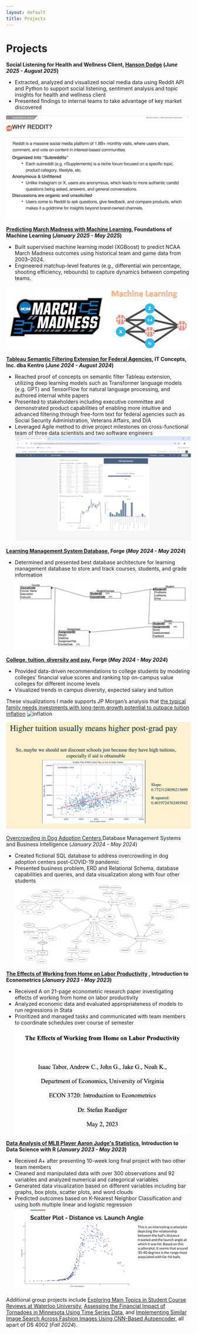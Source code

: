 ```yaml
---
layout: default
title: Projects
---
```


# Projects
**Social Listening for Health and Wellness Client, [Hanson Dodge](https://www.hansondodge.com/work/reintroducing-a-supplement-brand-by-challenging-industry-conventions) (_June 2025 - August 2025_)**
- Extracted, analyzed and visualized social media data using Reddit API and Python to support social listening, sentiment analysis and topic insights for health and wellness client
- Presented findings to internal teams to take advantage of key market discovered

![Reddit](/assets/img/reddit.png)

**[Predicting March Madness with Machine Learning](https://github.com/isaactabor21/DS3001-Project), Foundations of Machine Learning (_January 2025 - May 2025_)**
- Built supervised machine learning model (XGBoost) to predict NCAA March Madness outcomes using historical team and game data from 2003–2024.
- Engineered matchup-level features (e.g., differential win percentage, shooting efficiency, rebounds) to capture dynamics between competing teams.

![March Madness](/assets/img/march_madness.png)

**[Tableau Semantic Filtering Extension for Federal Agencies](https://www.linkedin.com/posts/we-are-kentro_driventodeliver-customercentric-innovation-ugcPost-7224146551395213314-4D-4?utm_source=social_share_send&utm_medium=member_desktop_web&rcm=ACoAADzi1zwBulq82nuuYWtG2MFXShY13aAwCTk), IT Concepts, Inc. dba Kentro (_June 2024 - August 2024_)**
- Reached proof of concepts on semantic filter Tableau extension, utilizing deep learning models such as Transformer language models (e.g. GPT) and TensorFlow for natural language processing, and authored internal white papers
- Presented to stakeholders including executive committee and demonstrated product capabilities of enabling more intuitive and advanced filtering through free-form text for federal agencies such as Social Security Administration, Veterans Affairs, and DIA 
- Leveraged Agile method to drive project milestones on cross-functional team of three data scientists and two software engineers 
![ITC](/assets/img/itc.png)



**[Learning Management System Database](https://github.com/isaactabor21/forge_project2), Forge (_May 2024 - May 2024_)**
- Determined and presented best database architecture for learning management database to store and track courses, students, and grade information
![college](/assets/img/lms.png)


**[College, tuition, diversity and pay](https://github.com/isaactabor21/LDS-Project-1), Forge (_May 2024 - May 2024_)**
- Provided data-driven recommendations to college students by modeling colleges’ financial value scores and ranking top on-campus value colleges for different income levels
- Visualized trends in campus diversity, expected salary and tuition

These visualizations I made supports JP Morgan’s analysis that [the typical family needs investments with long-term growth potential to outpace tuition inflation](https://am.jpmorgan.com/us/en/asset-management/adv/investment-strategies/college-planning-essentials/viewer/college-costs/cpe-ccinflation/)
![inflation](/assets/img/inflation.png)

![college](/assets/img/college.png)

[Overcrowding in Dog Adoption Centers](https://docs.google.com/presentation/d/1iQGEuIuXa6L0jLNid9XpTfKBd6zkXprEK_3urIQWX38/edit?slide=id.p#slide=id.p),Database Management Systems and Business Intelligence (_January 2024 - May 2024_)
- Created fictional SQL database to address overcrowding in dog adoption centers post-COVID-19 pandemic
- Presented business problem, ERD and Relational Schema, database capabilities and queries, and data visualization along with four other students
![college](/assets/img/dog.png)

**[The Effects of Working from Home on Labor Productivity](https://docs.google.com/document/d/1mIo-WqYK19XfrHNW0HrebUQyr84FjDQc/edit?usp=sharing&ouid=112182373098613066526&rtpof=true&sd=true) , Introduction to Econometrics (_January 2023 - May 2023_)**
- Received A on 21-page econometric research paper investigating effects of working from home on labor productivity 
- Analyzed economic data and evaluated appropriateness of models to run regressions in Stata
- Prioritized and managed tasks and communicated with team members to coordinate schedules over course of semester
![econometrics](/assets/img/econometrics.png)

**[Data Analysis of MLB Player Aaron Judge's Statistics](https://github.com/isaactabor21/MLB-Aaron-Judge-Data-Analysis-with-R), Introduction to Data Science with R (_January 2023 - May 2023_)**
- Received A+ after presenting 10-week long final project with two other team members
- Cleaned and manipulated data with over 300 observations and 92 variables and analyzed numerical and categorical variables
- Generated data visualization based on different variables including bar graphs, box plots, scatter plots, and word clouds
- Predicted outcomes based on K-Nearest Neighbor Classification and using both multiple linear and logistic regression
![mlb](/assets/img/mlb.png)

Additional group projects include [Exploring Main Topics in Student Course Reviews at Waterloo University](https://github.com/isaactabor21/DS4002-Project-1), [Assessing the Financial Impact of Tornadoes in Minnesota Using Time Series Data](https://github.com/RainaVardhan/DS4002-Project-2), and [Implementing Similar Image Search Across Fashion Images Using CNN-Based Autoencoder](https://github.com/laurenwisniewski/DS4002-Project-3/tree/main), all apart of DS 4002 (_Fall 2024_).
